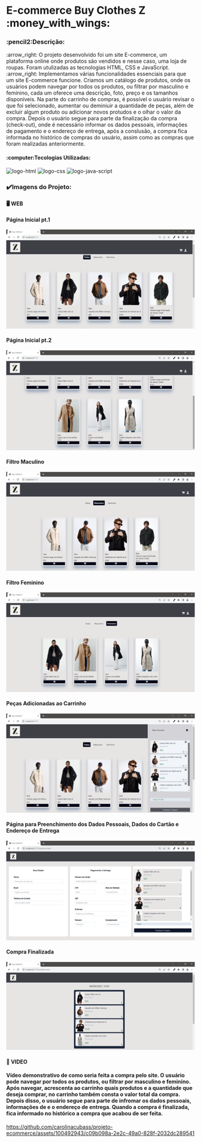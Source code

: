 <h1>E-commerce Buy Clothes Z :money_with_wings:</h1>
<h3>:pencil2:Descrição:</h3>
<p></p>
:arrow_right: O projeto desenvolvido foi um site E-commerce, um plataforma online onde produtos são vendidos e nesse caso, uma loja de roupas. Foram utulizadas as tecnologias HTML, CSS e JavaScript.
<br>
:arrow_right: Implementamos várias funcionalidades essenciais para que um site E-commerce funcione. Criamos um catálogo de produtos, onde os usuários podem navegar por todos os produtos, ou filtrar por masculino e feminino, cada um oferece uma descrição, foto, preço e os tamanhos disponíveis. Na parte do carrinho de compras, é possível o usuário revisar o que foi selecionado, aumentar ou deminiuir a quantidade de peças, além de excluir algum produto ou adicionar novos protudos e o olhar o valor da compra. Depois o usuário segue para parte da finalização da compra (check-out), onde é necessário informar os dados pessoais, informações de pagamento e o endereço de entrega, após a conslusão, a compra fica informada no histórico de compras do usuário, assim como as compras que foram realizadas anteriormente.
<h4>:computer:Tecologias Utilizadas:</h4>
<img src="https://img.shields.io/badge/HTML5-E34F26?style=for-the-badge&logo=html5&logoColor=white" alt="logo-html"/>
<img src="https://img.shields.io/badge/CSS3-1572B6?style=for-the-badge&logo=css3&logoColor=white" alt="logo-css"/>
<img src="https://img.shields.io/badge/JavaScript-323330?style=for-the-badge&logo=javascript&logoColor=F7DF1E" alt="logo-java-script"/>
<br>
<h3>✔️Imagens do Projeto:</h3>
<h4>🖥️ WEB</h4>
<h4>Página Inicial pt.1</h4>

<img src="https://github.com/carolinacubass/projeto-ecommerce/blob/main/assets/img%20projeto/imagem-projeto-1.png" alt="imagem-projeto-1"/>

<h4>Página Inicial pt.2</h4>

<img src="https://github.com/carolinacubass/projeto-ecommerce/blob/main/assets/img%20projeto/imagem-projeto-2.png" alt="imagem-projeto-2"/>

<h4>Filtro Maculino</h4>

<img src="https://github.com/carolinacubass/projeto-ecommerce/blob/main/assets/img%20projeto/imagem-projeto-3.png" alt="imagem-projeto-3"/>

<h4>Filtro Feminino</h4>

<img src="https://github.com/carolinacubass/projeto-ecommerce/blob/main/assets/img%20projeto/imagem-projeto-4.png" alt="imagem-projeto-4"/>

<h4>Peças Adicionadas ao Carrinho</h4>

<img src="https://github.com/carolinacubass/projeto-ecommerce/blob/main/assets/img%20projeto/imagem-projeto-5.png" alt="imagem-projeto-5"/>

<h4>Página para Preenchimento dos Dados Pessoais, Dados do Cartão e Endereço de Entrega</h4>

<img src="https://github.com/carolinacubass/projeto-ecommerce/blob/main/assets/img%20projeto/imagem-projeto-6.png" alt="imagem-projeto-6"/>

<h4>Compra Finalizada</h4>

<img src="https://github.com/carolinacubass/projeto-ecommerce/blob/main/assets/img%20projeto/imagem-projeto-7.png" alt="imagem-projeto-7"/>
<br>
<h4>🎥 VIDEO</h4>
<h4>Vídeo demonstrativo de como seria feita a compra pelo site. O usuário pode navegar por todos os produtos, ou filtrar por masculino e feminino. Após navegar, acrescenta ao carrinho quais produtos e a quantidade que deseja comprar, no carrinho também consta o valor total da compra. Depois disso, o usuário segue para parte de infromar os dados pessoais, informações de e o endereço de entrega. Quando a compra é finalizada, fica informado no histórico a compra que acabou de ser feita.</h4>

https://github.com/carolinacubass/projeto-ecommerce/assets/100492943/c09b098a-2e2c-49a0-828f-2032dc289541

